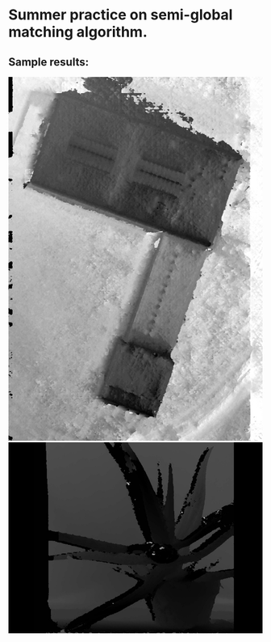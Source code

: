 # Summer practice on semi-global matching algorithm.
## Sample results:
![Aero photo](https://raw.githubusercontent.com/LokoDenis/sgm_project/master/results/aero/base_source%2B%2B_-10_30_5_80.jpg)
![Aloe](https://raw.githubusercontent.com/LokoDenis/sgm_project/master/results/800_600/final_aloe%2B%2B_-80_90_5_70.jpg)
